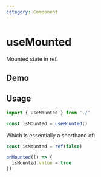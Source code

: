 ```yaml
---
category: Component
---
```


# useMounted

Mounted state in ref.

## Demo

<script setup>
import Demo from './demo.vue'
</script>

<DemoContainer>
  <Demo />
</DemoContainer>

## Usage

```js
import { useMounted } from './'

const isMounted = useMounted()
```

Which is essentially a shorthand of:

```ts
const isMounted = ref(false)

onMounted(() => {
  isMounted.value = true
})
```
